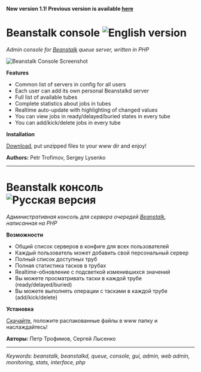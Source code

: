 **New version 1.1! Previous version is available [here](https://github.com/ptrofimov/beanstalk_console/tree/1.0)**

# Beanstalk console ![English version](http://upload.wikimedia.org/wikipedia/en/thumb/a/ae/Flag_of_the_United_Kingdom.svg/22px-Flag_of_the_United_Kingdom.svg.png)

*Admin console for [Beanstalk](http://kr.github.com/beanstalkd) queue server, written in PHP*

![Beanstalk Console Screenshot](https://raw.github.com/ptrofimov/beanstalk_console/master/cover/btconsole.png)

**Features**

- Common list of servers in config for all users
- Each user can add its own personal Beanstalkd server
- Full list of available tubes
- Complete statistics about jobs in tubes
- Realtime auto-update with highlighting of changed values
- You can view jobs in ready/delayed/buried states in every tube
- You can add/kick/delete jobs in every tube

**Installation**

[Download](https://github.com/downloads/ptrofimov/beanstalk_console/beanstalk_console.zip), put unzipped files to your www dir and enjoy!

**Authors:** Petr Trofimov, Sergey Lysenko

--------------------------------------------------

# Beanstalk консоль ![Русская версия](http://upload.wikimedia.org/wikipedia/en/thumb/f/f3/Flag_of_Russia.svg/22px-Flag_of_Russia.svg.png)

*Административная консоль для сервера очередей [Beanstalk](http://kr.github.com/beanstalkd), написанная на PHP*

**Возможности**

- Общий список серверов в конфиге для всех пользователей
- Каждый пользователь может добавить свой персональный сервер
- Полный список доступных труб
- Полная статистика тасков в трубах
- Realtime-обновление с подсветкой изменившихся значений
- Вы можете просматривать таски в каждой трубе (ready/delayed/buried)
- Вы можете выполнять операции с тасками в каждой трубе (add/kick/delete)

**Установка**

[Скачайте](https://github.com/downloads/ptrofimov/beanstalk_console/beanstalk_console.zip), положите распакованные файлы в www папку и наслаждайтесь!

**Авторы:** Петр Трофимов, Сергей Лысенко

--------------------------------------------------

*Keywords: beanstalk, beanstalkd, queue, console, gui, admin, web admin, monitoring, stats, interface, php*
